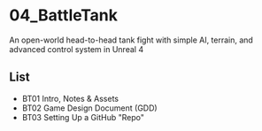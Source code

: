 # 04_BattleTank
An open-world head-to-head tank fight with simple AI, terrain, and advanced control system in Unreal 4

## List
* BT01 Intro, Notes & Assets
* BT02 Game Design Document (GDD)
* BT03 Setting Up a GitHub "Repo"

